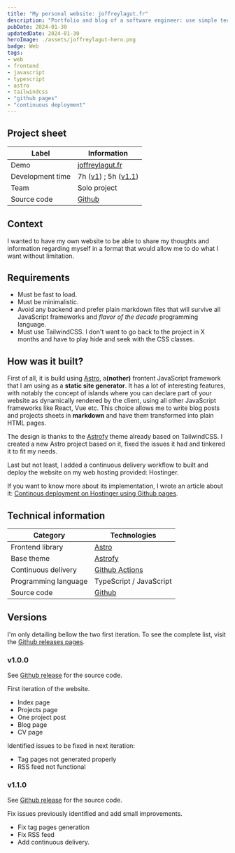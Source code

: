 ```yaml
---
title: "My personal website: joffreylagut.fr"
description: "Portfolio and blog of a software engineer: use simple technologies to generate pure HTML files."
pubDate: 2024-01-30
updatedDate: 2024-01-30
heroImage: ./assets/joffreylagut-hero.png
badge: Web
tags:
- web
- frontend
- javascript
- typescript
- astro
- tailwindcss
- "github pages"
- "continuous deployment"
---
```


## Project sheet

| Label | Information |
| --- | --- |
| Demo | [joffreylagut.fr](/) |
| Development time | 7h ([v1](#v100)) ; 5h ([v1.1](#v110)) |
| Team | Solo project |
| Source code | [Github](https://github.com/JoffreyLGT/joffreylagut.fr)

## Context

I wanted to have my own website to be able to share my thoughts and information regarding myself in a format that would allow me to do what I want without limitation.

## Requirements

- Must be fast to load.
- Must be minimalistic.
- Avoid any backend and prefer plain markdown files that will survive all JavaScript frameworks and <i>flavor of the decade</i> programming language.
- Must use TailwindCSS. I don't want to go back to the project in X months and have to play hide and seek with the CSS classes.

## How was it built?

First of all, it is build using [Astro](astro.build), a<b>(nother)</b> frontent JavaScript framework that I am using as a <b>static site generator</b>. It has a lot of interesting features, with notably the concept of islands where you can declare part of your website as dynamically rendered by the client, using all other JavaScript frameworks like React, Vue etc.
This choice allows me to write blog posts and projects sheets in <b>markdown</b> and have them transformed into plain HTML pages.

The design is thanks to the [Astrofy](https://astrofy-template.netlify.app/) theme already based on TailwindCSS. I created a new Astro project based on it, fixed the issues it had and tinkered it to fit my needs.

Last but not least, I added a continuous delivery workflow to built and deploy the website on my web hosting provided: Hostinger.

If you want to know more about its implementation, I wrote an article about it: [Continous deployment on Hostinger using Github pages](/blog/continous-deployment-on-hostinger-using-github-pages).

## Technical information

| Category | Technologies |
| --- | --- |
| Frontend library | [Astro](https://astro.build)|
| Base theme | [Astrofy](https://astrofy-template.netlify.app/) |
| Continuous delivery | [Github Actions](https://github.com/features/actions) |
| Programming language | TypeScript / JavaScript |
| Source code | [Github](https://github.com/JoffreyLGT/joffreylagut.fr) |

## Versions

I'm only detailing bellow the two first iteration. To see the complete list, visit the [Github releases pages](https://github.com/JoffreyLGT/joffreylagut.fr/releases).

### v1.0.0

See [Github release](https://github.com/JoffreyLGT/joffreylagut.fr/releases/tag/1.0.0) for the source code.

First iteration of the website.

- Index page
- Projects page
- One project post
- Blog page
- CV page

Identified issues to be fixed in next iteration:

- Tag pages not generated properly
- RSS feed not functional

### v1.1.0

See [Github release](https://github.com/JoffreyLGT/joffreylagut.fr/releases/tag/1.1.0) for the source code.

Fix issues previously identified and add small improvements.

- Fix tag pages generation
- Fix RSS feed
- Add continuous delivery.
